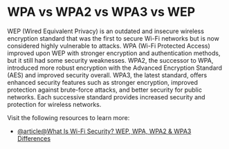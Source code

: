 # WPA vs WPA2 vs WPA3 vs WEP

WEP (Wired Equivalent Privacy) is an outdated and insecure wireless encryption standard that was the first to secure Wi-Fi networks but is now considered highly vulnerable to attacks. WPA (Wi-Fi Protected Access) improved upon WEP with stronger encryption and authentication methods, but it still had some security weaknesses. WPA2, the successor to WPA, introduced more robust encryption with the Advanced Encryption Standard (AES) and improved security overall. WPA3, the latest standard, offers enhanced security features such as stronger encryption, improved protection against brute-force attacks, and better security for public networks. Each successive standard provides increased security and protection for wireless networks.

Visit the following resources to learn more:

- [@article@What Is Wi-Fi Security? WEP, WPA, WPA2 & WPA3 Differences](https://nilesecure.com/network-security/what-is-wi-fi-security-wep-wpa-wpa2-wpa3-differences)